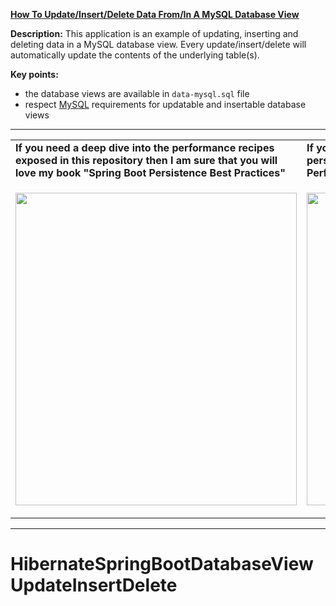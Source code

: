 **[How To Update/Insert/Delete Data From/In A MySQL Database View](https://github.com/AnghelLeonard/Hibernate-SpringBoot/tree/master/HibernateSpringBootDatabaseViewUpdateInsertDelete)**

**Description:** This application is an example of updating, inserting and deleting data in a MySQL database view. Every update/insert/delete will automatically update the contents of the underlying table(s).

**Key points:**
- the database views are available in `data-mysql.sql` file
- respect [MySQL](https://dev.mysql.com/doc/refman/8.0/en/view-updatability.html) requirements for updatable and insertable database views
     
-----------------------------------------------------------------------------------------------------------------------    
<table>
     <tr><td><b>If you need a deep dive into the performance recipes exposed in this repository then I am sure that you will love my book "Spring Boot Persistence Best Practices"</b></td><td><b>If you need a hand of tips and illustrations of 100+ Java persistence performance issues then "Java Persistence Performance Illustrated Guide" is for you.</b></td></tr>
     <tr><td>
<a href="https://www.apress.com/us/book/9781484256251"><p align="left"><img src="https://github.com/AnghelLeonard/Hibernate-SpringBoot/blob/master/Spring%20Boot%20Persistence%20Best%20Practices.jpg" height="500" width="450"/></p></a>
</td><td>
<a href="https://leanpub.com/java-persistence-performance-illustrated-guide"><p align="right"><img src="https://github.com/AnghelLeonard/Hibernate-SpringBoot/blob/master/Java%20Persistence%20Performance%20Illustrated%20Guide.jpg" height="500" width="450"/></p></a>
</td></tr></table>

-----------------------------------------------------------------------------------------------------------------------    

# HibernateSpringBootDatabaseViewUpdateInsertDelete
